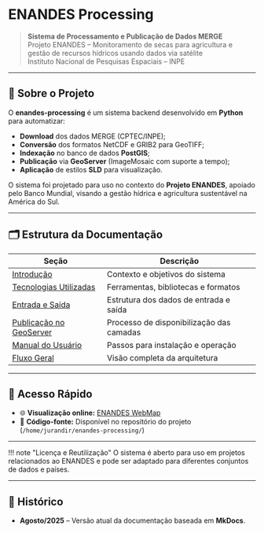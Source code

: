 # ENANDES Processing

> **Sistema de Processamento e Publicação de Dados MERGE**  
> Projeto ENANDES – Monitoramento de secas para agricultura e gestão de recursos hídricos usando dados via satélite  
> Instituto Nacional de Pesquisas Espaciais – INPE

---

## 📌 Sobre o Projeto

O **enandes-processing** é um sistema backend desenvolvido em **Python** para automatizar:

- **Download** dos dados MERGE (CPTEC/INPE);
- **Conversão** dos formatos NetCDF e GRIB2 para GeoTIFF;
- **Indexação** no banco de dados **PostGIS**;
- **Publicação** via **GeoServer** (ImageMosaic com suporte a tempo);
- **Aplicação** de estilos **SLD** para visualização.

O sistema foi projetado para uso no contexto do **Projeto ENANDES**, apoiado pelo Banco Mundial, visando a gestão hídrica e agricultura sustentável na América do Sul.

---

## 🗂 Estrutura da Documentação

| Seção | Descrição |
|-------|-----------|
| [Introdução](introduction.md) | Contexto e objetivos do sistema |
| [Tecnologias Utilizadas](technology_used.md) | Ferramentas, bibliotecas e formatos |
| [Entrada e Saída](input_output.md) | Estrutura dos dados de entrada e saída |
| [Publicação no GeoServer](publish_geoserver.md) | Processo de disponibilização das camadas |
| [Manual do Usuário](user_manual.md) | Passos para instalação e operação |
| [Fluxo Geral](fluxo_geral.md) | Visão completa da arquitetura |
---

## 🚀 Acesso Rápido

- 🌐 **Visualização online:** [ENANDES WebMap](https://satelite.cptec.inpe.br/enandes/)
- 📂 **Código-fonte:** Disponível no repositório do projeto (`/home/jurandir/enandes-processing/`)

---

!!! note "Licença e Reutilização"
    O sistema é aberto para uso em projetos relacionados ao ENANDES e pode ser adaptado para diferentes conjuntos de dados e países.

---

## 📅 Histórico
- **Agosto/2025** – Versão atual da documentação baseada em **MkDocs**.

